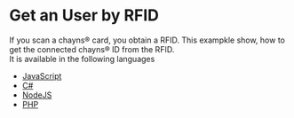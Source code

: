 # Get an User by RFID
If you scan a chayns® card, you obtain a RFID. This exampkle show, how to get the connected chayns® ID from the RFID.<br>
It is available in the following languages
* [JavaScript](https://github.com/TobitSoftware/chayns-snippets/tree/master/Backend/GetUserByRFID/JavaScript.js)
* [C#](https://github.com/TobitSoftware/chayns-snippets/tree/master/Backend/GetUserByRFID/C%23.cs)
* [NodeJS](https://github.com/TobitSoftware/chayns-snippets/tree/master/Backend/GetUserByRFID/NodeJS.js)
* [PHP](https://github.com/TobitSoftware/chayns-snippets/tree/master/Backend/GetUserByRFID/PHP.php)
